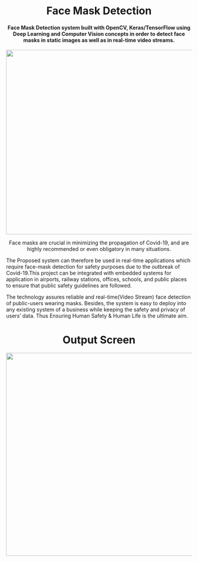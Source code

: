 <h1 align="center">Face Mask Detection</h1>

<div align= "center">
  <h4 align= "center">Face Mask Detection system built with OpenCV, Keras/TensorFlow using Deep Learning and Computer Vision concepts in order to detect face masks in static images as well as in real-time video streams.</h4>
</div>         

<p align="center"><img src="https://www.pyimagesearch.com/wp-content/uploads/2020/04/face_mask_detection_result01.jpg" width="600" height="500"></p>

<p align="center">
Face masks are crucial in minimizing the propagation of Covid-19, and are highly recommended or even obligatory in many situations. 

The Proposed system can therefore be used in real-time applications which require face-mask detection for safety purposes due to the outbreak of Covid-19.This project can be integrated with embedded systems for application in airports, railway stations, offices, schools, and public places to ensure that public safety guidelines are followed.

The technology assures reliable and real-time(Video Stream) face detection of public-users wearing masks. Besides, the system is easy to deploy into any existing system of a business while keeping the safety and privacy of users’ data. Thus Ensuring Human Safety &amp; Human Life is the ultimate aim.
</p>

<h1 align="center">Output Screen</h1>
<p align= "center"><img src="https://github.com/AmaanSayyad/COVID-19_Face-Mask-Recognition-Detection-/blob/main/Output_Screen.jpeg" width="950" height= "550"></p>
